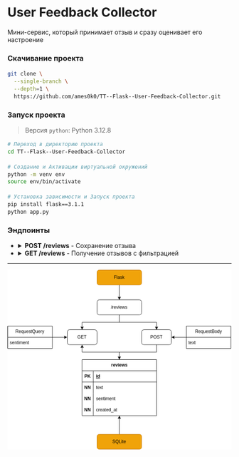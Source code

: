 # User Feedback Collector

Мини-сервис, который принимает отзыв и сразу оценивает его настроение

### Скачивание проекта
```bash
git clone \
  --single-branch \
  --depth=1 \
  https://github.com/ames0k0/TT--Flask--User-Feedback-Collector.git
```

### Запуск проекта
> Версия `python`: Python 3.12.8
```bash
# Переход в директорию проекта
cd TT--Flask--User-Feedback-Collector

# Создание и Активации виртуальной окружений
python -m venv env
source env/bin/activate

# Установка зависимости и Запуск проекта
pip install flask==3.1.1
python app.py
```

### Эндпоинты
- <details>
  <summary><strong>POST /reviews</strong> - Сохранение отзыва</summary>

  | Тело запроса    | Тип   | Описание  | Пример                    |
  | --------------- | ----- | --------- | ------------------------- |
  | *               | JSON  | Отзыв     | { "text": "ваш отзыв" }   |

  ```bash
  curl -X 'POST' \
    -H 'Content-type: application/json' \
    -d '{ "text": "ваш отзыв" }' \
    'http://127.0.0.1:5000/reviews'
  ```

  ```json
  {
    "id":3,
    "text":"ваш отзыв",
    "created_at":"2025-07-08T16:06:20.003726+00:00",
    "sentiment":"neutral"
  }
  ```
  </details>
- <details>
  <summary><strong>GET /reviews</strong> - Получение отзывов с фильтрацией</summary>

  | Параметры запроса   | Тип       | Описание              | Пример                |
  | ------------------- | --------- | --------------------- | --------------------- |
  | sentiment           | Строка    | Фильтр по настроение  | sentiment=negative    |

  ```bash
  curl -X 'GET' \
    'http://127.0.0.1:5000/reviews'
  ```

  ```json
  [
    {
      "id": 1,
      "sentiment": "negative",
      "text": "хорошо \nплохо\n\n\nплохо",
      "created_at": "2025-07-08T13:10:49.659703+00:00"
    }
    {
      "id": 2,
      "text": "хорошо",
      "sentiment": "positive",
      "created_at": "2025-07-08T13:10:52.068051+00:00"
    },
    {
      "id":3,
      "text":"ваш отзыв",
      "sentiment":"neutral",
      "created_at":"2025-07-08T16:06:20.003726+00:00"
    }
  ]
  ```

  ```bash
  curl -X 'GET' \
    'http://127.0.0.1:5000/reviews?sentiment=negative'
  ```

  ```json
  [
    {
      "id": 1,
      "text": "хорошо \nплохо\n\n\nплохо",
      "sentiment": "negative",
      "created_at": "2025-07-08T13:10:49.659703+00:00"
    }
  ]
  ```

  </details>

---

<p align="center"><img src="./_readme/Diagram.drawio.png" /></p>